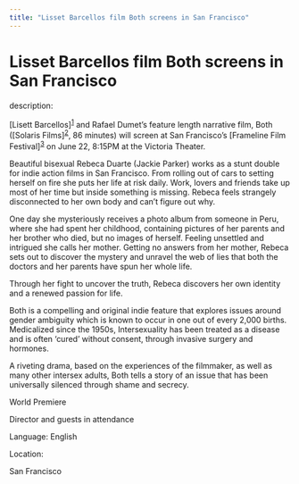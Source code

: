 ```yaml
---
title: "Lisset Barcellos film Both screens in San Francisco"
---
```


# Lisset Barcellos film Both screens in San Francisco

<p>description:  </p>



<p>[Lisett Barcellos]<sup class="footnote" id="fnrev14525001445d88eb49a82db-1"><a href="#fn14525001445d88eb49a82db-1">1</a></sup> and Rafael Dumet&#8217;s feature length narrative film, Both ([Solaris Films]<sup class="footnote" id="fnrev14525001445d88eb49a82db-2"><a href="#fn14525001445d88eb49a82db-2">2</a></sup>, 86 minutes) will screen at San Francisco&#8217;s [Frameline Film Festival]<sup class="footnote" id="fnrev14525001445d88eb49a82db-3"><a href="#fn14525001445d88eb49a82db-3">3</a></sup> on June 22, 8:15PM at the Victoria Theater.</p>





<p>Beautiful bisexual Rebeca Duarte (Jackie Parker) works as a stunt double for indie action films in San Francisco. From rolling out of cars to setting herself on fire she puts her life at risk daily. Work, lovers and friends take up most of her time but inside something is missing. Rebeca feels strangely disconnected to her own body and can&#8217;t figure out why.</p>





<p>One day she mysteriously receives a photo album from someone in Peru, where she had spent her childhood, containing pictures of her parents and her brother who died, but no images of herself. Feeling unsettled and intrigued she calls her mother. Getting no answers from her mother, Rebeca sets out to discover the mystery and unravel the web of lies that both the doctors and her parents have spun her whole life.</p>





<p>Through her fight to uncover the truth, Rebeca discovers her own identity and a renewed passion for life.</p>





<p>Both is a compelling and original indie feature that explores issues around gender ambiguity which is known to occur in one out of every 2,000 births. Medicalized since the 1950s, Intersexuality has been treated as a disease and is often &#8216;cured&#8217; without consent, through invasive surgery and hormones.</p>





<p>A riveting drama, based on the experiences of the filmmaker, as well as many other intersex adults, Both tells a story of an issue that has been universally silenced through shame and secrecy.</p>





<p>World Premiere</p>





<p>Director and guests in attendance </p>





<p>Language: English</p>








<p>Location:  </p>

<p>San Francisco</p>

 [1]: /node/32
 [2]: http://www.solaris-films.com
 [3]: http://www.frameline.org/festival